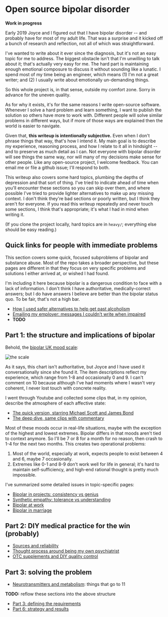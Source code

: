 # Open source bipolar disorder
**Work in progress**

Early 2019 Joyce and I figured out that I have bipolar disorder -- and probably have for most of my adult life. That was a surprise and it kicked off a bunch of research and reflection, not all of which was straightforward.

I've wanted to write about it ever since the diagnosis, but it's not an easy topic for me to address. The biggest obstacle isn't that I'm unwilling to talk about it; that's actually very easy for me. The hard part is maintaining enough emotional composure to discuss it without sounding like a lunatic. I spend most of my time being an engineer, which means (1) I'm not a great writer; and (2) I usually write about emotionally un-demanding things.

So this whole project is, in that sense, outside my comfort zone. Sorry in advance for the uneven quality.

As for why it exists, it's for the same reasons I write open-source software. Whenever I solve a hard problem and learn something, I want to publish the solution so others have more to work with. Different people will solve similar problems in different ways, but if more of those ways are explained then the world is easier to navigate.

Given that, **this writeup is intentionally subjective.** Even when I don't phrase things that way, that's how I intend it. My main goal is to describe my experience, reasoning process, and how I relate to it all in hindsight -- and to preserve as much detail as I can. Not everyone with bipolar disorder will see things the same way, nor will many of my decisions make sense for other people. Like any open-source project, I welcome feedback. You can email me or file a github issue; I'll respond to both.

This writeup also covers some hard topics, plumbing the depths of depression and that sort of thing. I've tried to indicate ahead of time when you'll encounter these sections so you can skip over them, and where possible I've tried to provide lighter alternatives to make up any missing context. I don't think they're bad sections or poorly written, but I think they aren't for everyone. If you read this writeup repeatedly and never touch some sections, I think that's appropriate; it's what I had in mind when writing it.

(If you clone the project locally, hard topics are in `heavy/`; everything else should be easy reading.)


## Quick links for people with immediate problems
This section covers some quick, focused subproblems of bipolar and substance abuse. Most of the repo takes a broader perspective, but these pages are different in that they focus on very specific problems and solutions I either arrived at, or wished I had found.

I'm including it here because bipolar is a dangerous condition to face with a lack of information. I don't think I have authoritative, medically-correct answers; but I do have answers I believe are better than the bipolar status quo. To be fair, that's not a high bar.

+ [How I used safer alternatives to help get past alcoholism](alcohol-substitution.md)
+ [Emailing my employer: messages I couldn't write when impaired](emails.md)
+ **TODO**


## Part 1: the structure and implications of bipolar
Behold, the [bipolar UK mood scale](https://www.bipolaruk.org/FAQs/mood-scale):

![the scale](https://www.bipolaruk.org/GetImage.aspx?IDMF=9e569223-c9dc-495b-b615-bb10837b15a8&w=453&h=640&src=mc)

As it says, this chart isn't authoritative, but Joyce and I have used it conversationally since she found it. The item descriptions reflect my experience, which range from 1-8 and occasionally 0 and 9. I can't comment on 10 because although I've had moments where I wasn't very coherent, I never lost touch with concrete reality.

I went through Youtube and collected some clips that, in my opinion, describe the atmosphere of each affective state:

+ [The quick version, starring Michael Scott and James Bond](bond-scott.md)
+ [The deep dive, same clips with commentary](heavy/deepdive.md)

Most of these moods occur in real-life situations, maybe with the exception of the highest and lowest extremes. Bipolar differs in that moods aren't tied to context anymore. So I'll be 7 or 8 for a month for no reason, then crash to 1-4 for the next two months. This creates two operational problems:

1. Most of the world, especially at work, expects people to exist between 4 and 6, maybe 7 occasionally.
2. Extremes like 0-1 and 8-9 don't work well for life in general; it's hard to maintain self-sufficiency, and high-end rational thought is pretty much impossible.

I've summarized some detailed issues in topic-specific pages:

+ [Bipolar in projects: consistency vs genius](consistency.md)
+ [Synthetic empathy: tolerance vs understanding](synthetic-empathy.md)
+ [Bipolar at work](heavy/bipolar-work.md)
+ [Bipolar in marriage](heavy/bipolar-marriage.md)


## Part 2: DIY medical practice for the win (probably)


+ [Sources and reliability](sources.md)
+ [Thought process around being my own psychiatrist](diy-medicine.md)
+ [OTC supplements and DIY quality control](supplements.md)


## Part 3: solving the problem
+ [Neurotransmitters and metabolism](neurotransmitters.md): things that go to 11

**TODO:** reflow these sections into the above structure

+ [Part 3: defining the requirements](requirements.md)
+ [Part 6: strategy and results](strategy.md)
